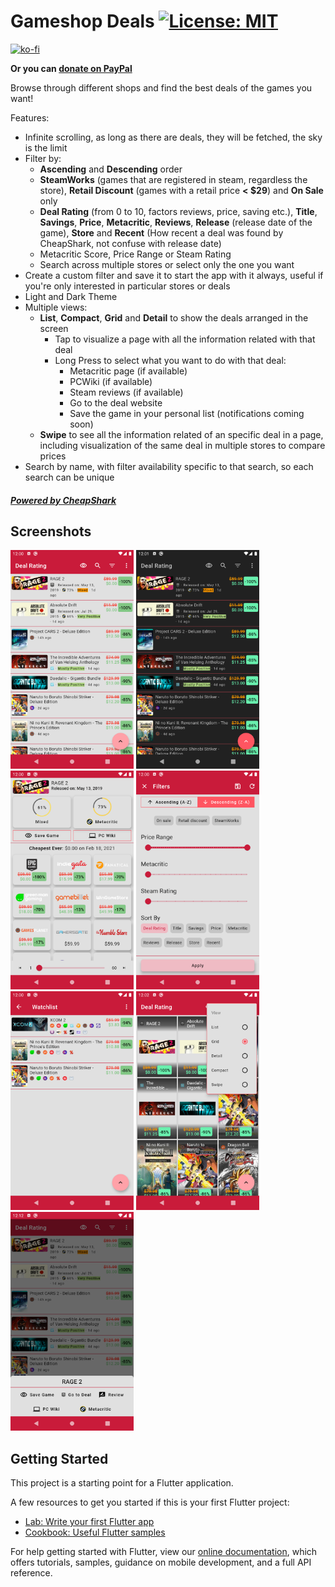 # Gameshop Deals [![License: MIT](https://img.shields.io/badge/License-MIT-yellow.svg)](LICENSE)


[![ko-fi](https://www.ko-fi.com/img/githubbutton_sm.svg)](https://ko-fi.com/N4N8169NZ)

**Or you can [donate on PayPal](https://paypal.me/EdwynZN)**

Browse through different shops and find the best deals of the games you want!

Features:
- Infinite scrolling, as long as there are deals, they will be fetched, the sky is the limit
- Filter by:
    - **Ascending** and **Descending** order
    - **SteamWorks** (games that are registered in steam, regardless the store), **Retail Discount** (games with a retail price **< $29**) and **On Sale** only
    - **Deal Rating** (from 0 to 10, factors reviews, price, saving etc.), **Title**, **Savings**, **Price**, **Metacritic**, **Reviews**, **Release** (release date of the game), **Store** and **Recent** (How recent a deal was found by CheapShark, not confuse with release date)
    - Metacritic Score, Price Range or Steam Rating
    - Search across multiple stores or select only the one you want
- Create a custom filter and save it to start the app with it always, useful if you're only interested in particular stores or deals
- Light and Dark Theme
- Multiple views:
    - **List**, **Compact**, **Grid** and **Detail** to show the deals arranged in the screen
        - Tap to visualize a page with all the information related with that deal
        - Long Press to select what you want to do with that deal:
            - Metacritic page (if available)
            - PCWiki (if available)
            - Steam reviews (if available)
            - Go to the deal website
            - Save the game in your personal list (notifications coming soon)
    - **Swipe** to see all the information related of an specific deal in a page, including visualization of the same deal in multiple stores to compare prices
- Search by name, with filter availability specific to that search, so each search can be unique


##### [Powered by CheapShark](https://www.cheapshark.com/)

## Screenshots

<img src="screenshots/home.png" height="350">  <img src="screenshots/dark_home.png" height="350">
<img src="screenshots/detail.png" height="350">  <img src="screenshots/filter.png" height="350">
<img src="screenshots/saved_games.png" height="350">  <img src="screenshots/view.png" height="350">
<img src="screenshots/deal_buttons.png" height="350">

## Getting Started

This project is a starting point for a Flutter application.

A few resources to get you started if this is your first Flutter project:

- [Lab: Write your first Flutter app](https://flutter.dev/docs/get-started/codelab)
- [Cookbook: Useful Flutter samples](https://flutter.dev/docs/cookbook)

For help getting started with Flutter, view our
[online documentation](https://flutter.dev/docs), which offers tutorials,
samples, guidance on mobile development, and a full API reference.
